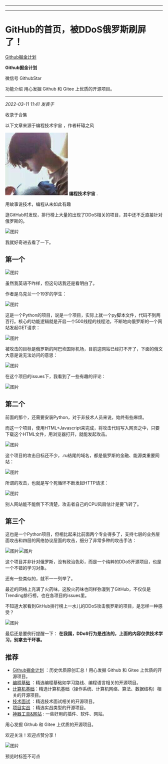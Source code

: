 ----------------------------------------
----------------------------------------
#  GitHub的首页，被DDoS俄罗斯刷屏了！

[ Github掘金计划 ](javascript:void\(0\);)

**Github掘金计划** ![]()

微信号 GithubStar

功能介绍 用心发掘 Github 和 Gitee 上优质的开源项目。

____

_2022-03-11 11:41_ _发表于_

收录于合集

以下文章来源于编程技术宇宙 ，作者轩辕之风

![](images/0)
**编程技术宇宙** .

用故事说技术，编程从未如此有趣

逛GitHub时发现，排行榜上大量的出现了DDoS相关的项目，其中还不乏直接针对俄罗斯的。  

![图片](https://mmbiz.qpic.cn/mmbiz_png/jXQDbLkGBYVYsYu2kYk7oHUd0LH1sz4hlicS4oDy4fcu68icG8rJy4pLoEFJJCSYzLzej1IRup2xw8iaoNROn5SkA/640?wx_fmt=png&wxfrom=5&wx_lazy=1&wx_co=1)

我就好奇进去看了一下。

## 第一个

![图片](https://mmbiz.qpic.cn/mmbiz_png/jXQDbLkGBYVYsYu2kYk7oHUd0LH1sz4hqVZMN4sCjOHjesYlOlcRwsXp6uQMKZwDibgtk2wYGRppGeMHdW3UULw/640?wx_fmt=png)

虽然我英语不咋样，但这句话我还是看明白了。

作者是乌克兰一个19岁的学生：

![图片](https://mmbiz.qpic.cn/mmbiz_png/jXQDbLkGBYVYsYu2kYk7oHUd0LH1sz4hjCydf1agR5D32Ts7CjqbJD6WibSdYtHcAnAH9TTKsQDicRn4dnrKerZg/640?wx_fmt=png)

这是一个Python的项目，说是一个项目，实际上就一个py脚本文件，代码不到两百行。核心的功能逻辑就是开启一个500线程的线程池，不断地向俄罗斯的一个网站发起GET请求：

![图片](https://mmbiz.qpic.cn/mmbiz_png/jXQDbLkGBYVYsYu2kYk7oHUd0LH1sz4h5XtdhY01mfyLYr8u169ZVibdRne9ia7HO8BbTP3JBeqJujSjTUU5xfTQ/640?wx_fmt=png)

被攻击的目标是俄罗斯的阿巴坎国际机场，目前这网站已经打不开了，下面的俄文大意是说无法访问的意思：

![图片](https://mmbiz.qpic.cn/mmbiz_png/jXQDbLkGBYVYsYu2kYk7oHUd0LH1sz4hiab2sH6cJJfBV2ibNLicTX03XPwvUyrCeKhWkicWlFjC1o3X8hOzjdiaBXA/640?wx_fmt=png)

在这个项目的issues下，我看到了一些有趣的评论：

![图片](https://mmbiz.qpic.cn/mmbiz_png/jXQDbLkGBYVYsYu2kYk7oHUd0LH1sz4hTdWXNbXsJDAOvke8Bzz3Q4w0WSlZPnBOCAjtcOhsj3X1cTAnwvDxzg/640?wx_fmt=png)

## 第二个

前面的那个，还需要安装Python，对于非技术人员来说，始终有些麻烦。

而这一个项目，使用HTML+Javascript来完成，将攻击代码写入网页之中，只要下载这个HTML文件，用浏览器打开，就能发起攻击。

![图片](https://mmbiz.qpic.cn/mmbiz_png/jXQDbLkGBYVYsYu2kYk7oHUd0LH1sz4hHnb7X8HNW8ctiaMMKmlkR771QBlldHfnmKZ1CrUPjgDsDLcQlkr7YBA/640?wx_fmt=png)

这个项目的攻击目标还不少，.ru结尾的域名，都是俄罗斯的金融、能源类重要网站：

![图片](https://mmbiz.qpic.cn/mmbiz_png/jXQDbLkGBYVYsYu2kYk7oHUd0LH1sz4hHib1wUicKdZGddwMFyENhxg7u4RSPc6udXnfAyIicFKlhb7qWN1K2XVVA/640?wx_fmt=png)

所谓的攻击，也就是写个死循环不断发起HTTP请求：

![图片](https://mmbiz.qpic.cn/mmbiz_png/jXQDbLkGBYVYsYu2kYk7oHUd0LH1sz4hiaSpWL6RAFIysEslMQd9h2icfVic1ppeKx0cuMcDhvXe2X1Q5BFmU2Jsw/640?wx_fmt=png)

别人网站能不能倒下不清楚，攻击者自己的CPU风扇估计是要飞转了。

## 第三个

这也是一个Python项目，但相比起来比前面两个专业得多了，支持七层的业务层面攻击和四层的网络协议层面的攻击，细分了非常多种的攻击手法：

![图片](https://mmbiz.qpic.cn/mmbiz_png/jXQDbLkGBYVYsYu2kYk7oHUd0LH1sz4h8FsgRxsD0mEicm32PZJvRgRIUAELaWT8VDdP6hFAC781gLk5JicCszCQ/640?wx_fmt=png)![图片](https://mmbiz.qpic.cn/mmbiz_png/jXQDbLkGBYVYsYu2kYk7oHUd0LH1sz4hE62PvR9bh4H8XBZiaTu9ILRWUQC515SsibfOjeg7dSQmGMcoqNjm9okg/640?wx_fmt=png)

这个项目并非针对俄罗斯，没有政治色彩，而是一个纯粹的DDoS开源项目，也是一个不错的学习对象。

还有一些类似的，就不一一列举了。

最近的网络上充满了火药味，这股火药味也同样弥漫到了GitHub，不仅仅是Trending排行榜，也在各项目的issues里。

不知道大家看到GitHub排行榜上一水儿的DDoS攻击俄罗斯的项目，是怎样一种感受？

![图片](https://mmbiz.qpic.cn/mmbiz_png/jXQDbLkGBYVYsYu2kYk7oHUd0LH1sz4h3VwVRKicZVU6uiaLVf59JkGOHFpEAORAg09icDo2aykKPVrWW3KHswQmg/640?wx_fmt=png)

最后还是要例行提醒一下： **在我国，DDoS行为是违法的，上面的内容仅供技术学习，别拿去干坏事。**

## 推荐

  * [Github掘金计划](https://mp.weixin.qq.com/mp/appmsgalbum?__biz=MzIwNDgzMzI3Mg==&action=getalbum&album_id=1571213952619954180#wechat_redirect) ：历史优质原创汇总！用心发掘 Github 和 Gitee 上优质的开源项目。
  * [编程基础](https://mp.weixin.qq.com/mp/appmsgalbum?action=getalbum&album_id=1632585323454971905&__biz=MzIwNDgzMzI3Mg==#wechat_redirect) ：精选编程基础如学习路线、编程语言相关的开源项目。
  * [计算机基础](https://mp.weixin.qq.com/mp/appmsgalbum?action=getalbum&album_id=1635325633234780161&__biz=MzIwNDgzMzI3Mg==#wechat_redirect)：精选计算机基础（操作系统、计算机网络、算法、数据结构）相关的开源项目。
  * [技术面试](https://mp.weixin.qq.com/mp/appmsgalbum?action=getalbum&album_id=1632589980491366403&__biz=MzIwNDgzMzI3Mg==#wechat_redirect) ：精选技术面试相关的开源项目。
  * [项目实战](https://mp.weixin.qq.com/mp/appmsgalbum?action=getalbum&album_id=1632590550748938241&__biz=MzIwNDgzMzI3Mg==#wechat_redirect) ：精选实战类型的开源项目。
  * [神器工具&网站](https://mp.weixin.qq.com/mp/appmsgalbum?__biz=MzIwNDgzMzI3Mg==&action=getalbum&album_id=1692140336665378820#wechat_redirect) : 一些好用的插件、软件、网站。

  

用心发掘 Github 和 Gitee 上优质的开源项目。

欢迎关注！欢迎点赞分享！

![图片](https://mmbiz.qpic.cn/mmbiz_jpg/BcyAypujBVZqeicvzhcGl7FLyAw3Xsu2POdZOiaPnQXryMp8gyzkcKF4NGgOydQcCWhicNREhf8fQ1euq2lTzhrtA/640?wx_fmt=jpeg)

预览时标签不可点

